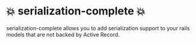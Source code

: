 #  :boom: serialization-complete :boom:

serialization-complete allows you to add serialization support to your rails models that are not backed by Active Record.
